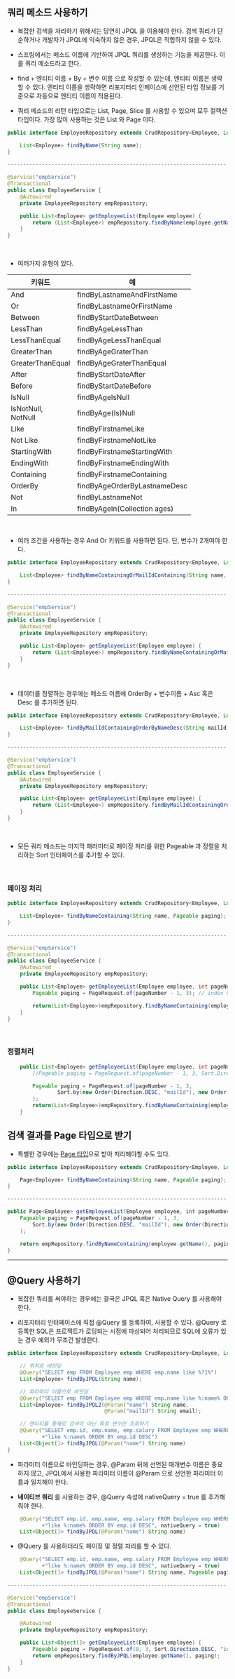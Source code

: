 ## 쿼리 메소드 사용하기

- 복잡한 검색을 처리하기 위해서는 당연히 JPQL 을 이용해야 한다. 검색 쿼리가 단순하거나 개발자가 JPQL에 익숙하지 않은 경우, JPQL은 적합하지 않을 수 있다.

- 스프링에서는 메소드 이름에 기반하여 JPQL 쿼리를 생성하는 기능을 제공한다. 이를 쿼리 메소드라고 한다.

- find + 엔티티 이름 + By + 변수 이름 으로 작성할 수 있는데, 엔티티 이름은 생략할 수 있다. 엔티티 이름을 생략하면 리포지터리 인페이스에 선언된 타입 정보를 기준으로 자동으로 엔티티 이름이 적용된다.

- 쿼리 메소드의 리턴 타입으로는 List, Page, Slice 를 사용할 수 있으며 모두 컬렉션 타입이다. 가장 많이 사용하는 것은 List 와 Page 이다.

```java
public interface EmployeeRepository extends CrudRepository<Employee, Long> {

    List<Employee> findByName(String name);
}

----------------------------------------------------------------------

@Service("empService")
@Transactional
public class EmployeeService {
    @Autowired
    private EmployeeRepository empRepository;

    public List<Employee> getEmployeeList(Employee employee) {
        return (List<Employee>) empRepository.findByName(employee.getName());
    }
}
```

<br>

- 여러가지 유형이 있다.

| 키워드                  | 예                                |
| ----------------------- | --------------------------------- |
| And                     | findByLastnameAndFirstName        |
| Or                      | findByLastnameOrFirstName         |
| Between                 | findByStartDateBetween            |
| LessThan                | findByAgeLessThan                 |
| LessThanEqual           | findByAgeLessThanEqual            |
| GreaterThan             | findByAgeGraterThan               |
| GreaterThanEqual        | findByAgeGraterThanEqual          |
| After                   | findByStartDateAfter              |
| Before                  | findByStartDateBefore             |
| IsNull                  | findByAgeIsNull                   |
| IsNotNull, <br> NotNull | findByAge(Is)Null                 |
| Like                    | findByFirstnameLike               |
| Not Like                | findByFirstnameNotLike            |
| StartingWith            | findByFirstnameStartingWith       |
| EndingWith              | findByFirstnameEndingWith         |
| Containing              | findByFirstnameContaining         |
| OrderBy                 | findByAgeOrderByLastnameDesc      |
| Not                     | findByLastnameNot                 |
| In                      | findByAgeIn(Collection<Age> ages) |

<br>

- 여러 조건을 사용하는 경우 And Or 키워드를 사용하면 된다. 단, 변수가 2개여야 한다.

```java
public interface EmployeeRepository extends CrudRepository<Employee, Long> {

    List<Employee> findByNameContainingOrMailIdContaining(String name, String mailId);
}

----------------------------------------------------------------------

@Service("empService")
@Transactional
public class EmployeeService {
    @Autowired
    private EmployeeRepository empRepository;

    public List<Employee> getEmployeeList(Employee employee) {
        return (List<Employee>) empRepository.findByNameContainingOrMailIdContaining(employee.getName(), employee.getMailId());
    }
}
```

<br>

- 데이터를 정렬하는 경우에는 메소드 이름에 OrderBy + 변수이름 + Asc 혹은 Desc 를 추가하면 된다.

```java
public interface EmployeeRepository extends CrudRepository<Employee, Long> {

    List<Employee> findByMailIdContainingOrderByNameDesc(String mailId);
}

----------------------------------------------------------------------

@Service("empService")
@Transactional
public class EmployeeService {
    @Autowired
    private EmployeeRepository empRepository;

    public List<Employee> getEmployeeList(Employee employee) {
        return (List<Employee>) empRepository.findByMailIdContainingOrderByNameDesc(employee.getName());
    }
}
```

<br>

- 모든 쿼리 메소드는 마지막 패러미터로 페이징 처리를 위한 Pageable 과 정렬을 처리하는 Sort 인터페이스를 추가할 수 있다.

<br>

### 페이징 처리

```java
public interface EmployeeRepository extends CrudRepository<Employee, Long> {

    List<Employee> findByNameContaining(String name, Pageable paging);
}

----------------------------------------------------------------------

@Service("empService")
@Transactional
public class EmployeeService {
    @Autowired
    private EmployeeRepository empRepository;

    public List<Employee> getEmployeeList(Employee employee, int pageNumber) {
        Pageable paging = PageRequest.of(pageNumber - 1, 3); // index 0 부터 시작

        return(List<Employee>)empRepository.findByNameContaining(employee.getName(), paging);
    }
}
```

<br>

### 정렬처리

```java
    public List<Employee> getEmployeeList(Employee employee, int pageNumber) {
        //Pageable paging = PageRequest.of(pageNumber - 1, 3, Sort.Direction.DESC, "id"); // 단일 정렬

        Pageable paging = PageRequest.of(pageNumber - 1, 3,
                Sort.by(new Order(Direction.DESC, "mailId"), new Order(Direction.ASC "salary"))
        );
        return(List<Employee>)empRepository.findByNameContaining(employee.getName(), paging);
    }

```

## 검색 결과를 Page 타입으로 받기

- 특별한 경우에는 [Page 타입](https://docs.spring.io/spring-data/commons/docs/current/api/org/springframework/data/domain/Page.html)으로 받아 처리해야할 수도 있다.

```java
public interface EmployeeRepository extends CrudRepository<Employee, Long> {

    Page<Employee> findByNameContaining(String name, Pageable paging);
}

----------------------------------------------------------------------

public Page<Employee> getEmployeeList(Employee employee, int pageNumber) {
    Pageable paging = PageRequest.of(pageNumber - 1, 3,
        Sort.by(new Order(Direction.DESC, "mailId"), new Order(Direction.ASC, "salary"))
    );

    return empRepository.findByNameContaining(employee.getName(), paging);
}
```

---

## @Query 사용하기

- 복잡한 쿼리를 써야하는 경우에는 결국은 JPQL 혹은 Native Query 를 사용해야 한다.

- 리포지터리 인터페이스에 직접 @Query 를 등록하여, 사용할 수 있다. @Query 로 등록한 SQL은 프로젝트가 로딩되는 시점에 파싱되어 처리되므로 SQL에 오류가 있는 경우 예외가 무조건 발생한다.

```java
public interface EmployeeRepository extends CrudRepository<Employee, Long> {

    // 위치로 바인딩
    @Query("SELECT emp FROM Employee emp WHERE emp.name like %?1%")
    List<Employee> findByJPQL(String name);

    // 파라미터 이름으로 바인딩
    @Query("SELECT emp FROM Employee emp WHERE emp.name like %:name% OR emp.mailId like %:mailId%")
    List<Employee> findByJPQL2(@Paran("name") String name,
                               @Param("mailId") String email);

    // 엔티티를 통째로 검색이 아닌 특정 변수만 조회하기
    @Query("SELECT emp.id, emp.name, emp.salary FROM Employee emp WHERE emp.name "
           +"like %:name% ORDER BY emp.id DESC")
    List<Object[]> findByJPQL(@Param("name") String name)
}
```

- 파라미터 이름으로 바인딩하는 경우, @Param 뒤에 선언된 매개변수 이름은 중요하지 않고, JPQL에서 사용한 파라미터 이름이 @Param 으로 선언한 파라미터 이름과 일치해야 한다.

- **네이티브 쿼리** 를 사용하는 경우, @Query 속성에 nativeQuery = true 를 추가해줘야 한다.

```java
    @Query("SELECT emp.id, emp.name, emp.salary FROM Employee emp WHERE emp.name "
           +"like %:name% ORDER BY emp.id DESC", nativeQuery = true)
    List<Object[]> findByJPQL(@Param("name") String name)
```

- @Query 를 사용하더라도 페이징 및 정렬 처리를 할 수 있다.

```java
    @Query("SELECT emp.id, emp.name, emp.salary FROM Employee emp WHERE emp.name "
           +"like %:name% ORDER BY emp.id DESC", nativeQuery = true)
    List<Object[]> findByJPQL(@Param("name") String name, Pageable paging);

----------------------------------------------------------------------

@Service("empService")
@Transactional
public class EmployeeService {

    @Autowired
    private EmployeeRepository empRepository;

    public List<Object[]> getEmployeeList(Employee employee) {
        Pageable paging = PageRequest.of(0, 3, Sort.Direction.DESC, "id");
        return empRepository.findByJPQL(employee.getName(), paging);
    }
}
```
